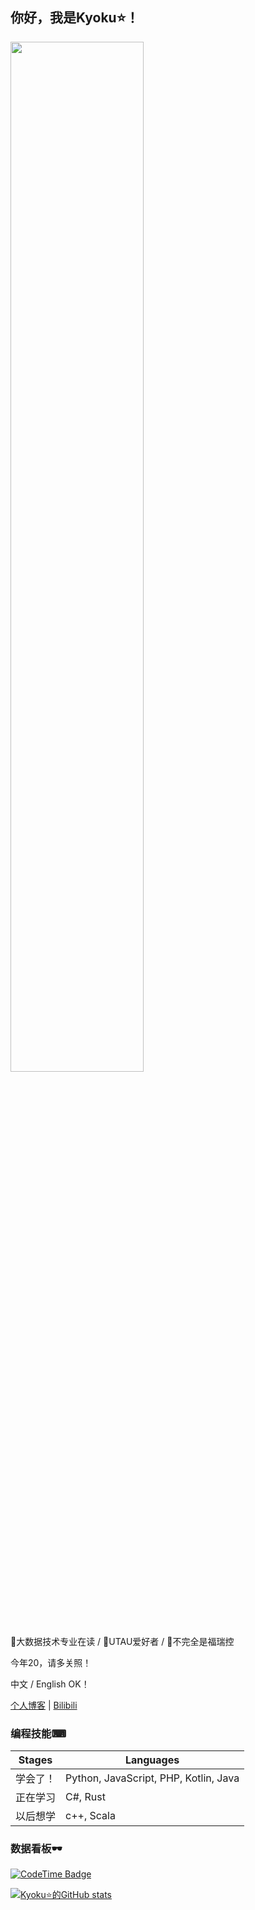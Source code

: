 ## 你好，我是Kyoku⭐！

<img src="https://github.com/KyokuKong/KyokuKong/assets/144906395/a06f3698-ab99-40b1-8db9-5fe32bb91508" width="65%" height="65%">

📕大数据技术专业在读 / 🎵UTAU爱好者 / 🐺不完全是福瑞控

今年20，请多关照！

中文 / English OK！

[个人博客](https://vercel.kyoku.top) | [Bilibili](https://space.bilibili.com/1220441567)

### 编程技能⌨

|Stages|Languages|
|---|---|
|学会了！|Python, JavaScript, PHP, Kotlin, Java|
|正在学习|C#, Rust|
|以后想学|c++, Scala|

### 数据看板🕶️

[![CodeTime Badge](https://img.shields.io/endpoint?style=social&color=222&url=https%3A%2F%2Fapi.codetime.dev%2Fshield%3Fid%3D25986%26project%3D%26in=0)](https://codetime.dev)

[![Kyoku⭐的GitHub stats](https://github-readme-stats.vercel.app/api?username=KyokuKong&show_icons=true&count_private=true&theme=dracula&locale=cn)](https://github.com/anuraghazra/github-readme-stats)

